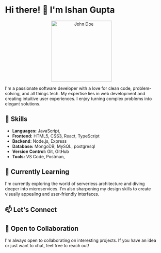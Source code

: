 # Hi there! 👋 I'm Ishan Gupta

<p align="center">
  <img src="https://github.com/your-username/your-username/blob/main/profile-image.jpg" alt="John Doe" width="200">
</p>

I'm a passionate software developer with a love for clean code, problem-solving, and all things tech. My expertise lies in web development and creating intuitive user experiences. I enjoy turning complex problems into elegant solutions.

## 🚀 Skills

- **Languages:** JavaScript, 
- **Frontend:** HTML5, CSS3, React, TypeScript
- **Backend:** Node.js, Express
- **Database:** MongoDB, MySQL, postgresql
- **Version Control:** Git, GitHub
- **Tools:** VS Code, Postman,  

## 🌱 Currently Learning

I'm currently exploring the world of serverless architecture and diving deeper into microservices. I'm also sharpening my design skills to create visually appealing and user-friendly interfaces.

## 📫 Let's Connect

## 🤝 Open to Collaboration

I'm always open to collaborating on interesting projects. If you have an idea or just want to chat, feel free to reach out!

